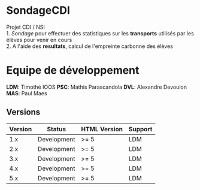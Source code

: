 # SondageCDI

Projet CDI / NSI  
1. _Sondage_ pour effectuer des statistiques sur les **transports** utilisés par les élèves pour venir en cours  
2. A l'aide des **resultats**, calcul de l'empreinte carbonne des élèves

# Equipe de développement  
**LDM**: Timothé IOOS
**PSC**: Mathis Parascandola
**DVL**: Alexandre Devoulon
**MAS**: Paul Maes


## Versions

| Version | Status      | HTML Version | Support |
|---------|-------------|--------------|---------|
| 1.x     | Development | >= 5         | LDM     |
| 2.x     | Development | >= 5         | LDM     |
| 3.x     | Development | >= 5         | LDM     |
| 4.x     | Development | >= 5         | LDM     |
| 5.x     | Development | >= 5         | LDM     |
